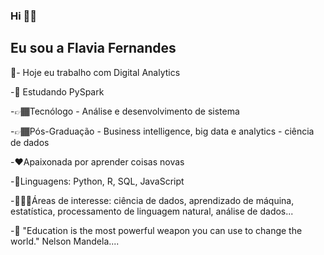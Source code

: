 ### Hi  👋🏾


## Eu sou a  Flavia Fernandes

🔭- Hoje eu trabalho com Digital Analytics
  
-🌱 Estudando PySpark
  
-👉🏾Tecnólogo - Análise e desenvolvimento de sistema

-👉🏾Pós-Graduação - Business intelligence, big data e analytics - ciência de dados






-❤️Apaixonada por aprender coisas novas

-👅Linguagens: Python, R, SQL, JavaScript

-👩🏾‍💻Áreas de interesse: ciência de dados, aprendizado de máquina, estatística, processamento de linguagem natural, análise de dados...




-💭 "Education is the most powerful weapon you can use to change the world."  Nelson Mandela....
